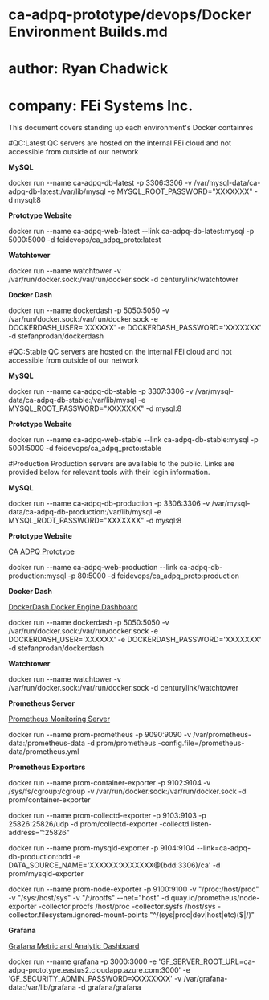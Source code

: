 # ca-adpq-prototype/devops/Docker Environment Builds.md
# author:  Ryan Chadwick
# company: FEi Systems Inc.

This document covers standing up each environment's Docker containres

#QC:Latest
QC servers are hosted on the internal FEi cloud and not accessible from outside of our network

**MySQL**

docker run --name ca-adpq-db-latest -p 3306:3306 -v /var/mysql-data/ca-adpq-db-latest:/var/lib/mysql -e MYSQL_ROOT_PASSWORD="XXXXXXX" -d mysql:8

**Prototype Website**

docker run --name ca-adpq-web-latest --link ca-adpq-db-latest:mysql -p 5000:5000 -d feidevops/ca_adpq_proto:latest

**Watchtower**

docker run --name watchtower -v /var/run/docker.sock:/var/run/docker.sock -d centurylink/watchtower

**Docker Dash**

docker run --name dockerdash -p 5050:5050 -v /var/run/docker.sock:/var/run/docker.sock -e DOCKERDASH_USER='XXXXXX' -e DOCKERDASH_PASSWORD='XXXXXXX' -d stefanprodan/dockerdash

#QC:Stable
QC servers are hosted on the internal FEi cloud and not accessible from outside of our network

**MySQL**

docker run --name ca-adpq-db-stable -p 3307:3306 -v /var/mysql-data/ca-adpq-db-stable:/var/lib/mysql -e MYSQL_ROOT_PASSWORD="XXXXXXX" -d mysql:8

**Prototype Website**

docker run --name ca-adpq-web-stable --link ca-adpq-db-stable:mysql -p 5001:5000 -d feidevops/ca_adpq_proto:stable

#Production
Production servers are available to the public.  Links are provided below for relevant tools with their login information.

**MySQL**

docker run --name ca-adpq-db-production -p 3306:3306 -v /var/mysql-data/ca-adpq-db-production:/var/lib/mysql -e MYSQL_ROOT_PASSWORD="XXXXXXX" -d mysql:8

**Prototype Website**

[CA ADPQ Prototype](http://ca-adpq-prototype.eastus2.cloudapp.azure.com)

docker run --name ca-adpq-web-production --link ca-adpq-db-production:mysql -p 80:5000 -d feidevops/ca_adpq_proto:production

**Docker Dash**

[DockerDash Docker Engine Dashboard](http://ca-adpq-prototype.eastus2.cloudapp.azure.com:5050)

docker run --name dockerdash -p 5050:5050 -v /var/run/docker.sock:/var/run/docker.sock -e DOCKERDASH_USER='XXXXXX' -e DOCKERDASH_PASSWORD='XXXXXXX' -d stefanprodan/dockerdash

**Watchtower**

docker run --name watchtower -v /var/run/docker.sock:/var/run/docker.sock -d centurylink/watchtower

**Prometheus Server**

[Prometheus Monitoring Server](http://ca-adpq-prototype.eastus2.cloudapp.azure.com:9090/status)

docker run --name prom-prometheus -p 9090:9090 -v /var/prometheus-data:/prometheus-data -d prom/prometheus -config.file=/prometheus-data/prometheus.yml

**Prometheus Exporters**

docker run --name prom-container-exporter -p 9102:9104 -v /sys/fs/cgroup:/cgroup -v /var/run/docker.sock:/var/run/docker.sock -d prom/container-exporter

docker run --name prom-collectd-exporter -p 9103:9103 -p 25826:25826/udp -d prom/collectd-exporter -collectd.listen-address=":25826"

docker run --name prom-mysqld-exporter -p 9104:9104 --link=ca-adpq-db-production:bdd -e DATA_SOURCE_NAME='XXXXXX:XXXXXXX@(bdd:3306)/ca' -d prom/mysqld-exporter

docker run --name prom-node-exporter -p 9100:9100 -v "/proc:/host/proc" -v "/sys:/host/sys" -v "/:/rootfs" --net="host" -d quay.io/prometheus/node-exporter -collector.procfs /host/proc -collector.sysfs /host/sys -collector.filesystem.ignored-mount-points "^/(sys|proc|dev|host|etc)($|/)"

**Grafana**

[Grafana Metric and Analytic Dashboard](http://ca-adpq-prototype.eastus2.cloudapp.azure.com:3000)

docker run --name grafana -p 3000:3000 -e 'GF_SERVER_ROOT_URL=ca-adpq-prototype.eastus2.cloudapp.azure.com:3000' -e 'GF_SECURITY_ADMIN_PASSWORD=XXXXXXXX' -v /var/grafana-data:/var/lib/grafana -d grafana/grafana


